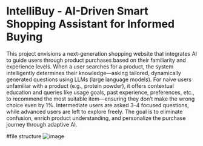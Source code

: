 # IntelliBuy - AI-Driven Smart Shopping Assistant for Informed Buying
This project envisions a next-generation shopping website that integrates AI to guide users through product purchases based on their familiarity and experience levels. When a user searches for a product, the system intelligently determines their knowledge—asking tailored, dynamically generated questions using LLMs (large language models). For naive users unfamiliar with a product (e.g., protein powder), it offers contextual education and queries like usage goals, past experience, preferences, etc., to recommend the most suitable item—ensuring they don’t make the wrong choice even by 1%. Intermediate users are asked 3–4 focused questions, while advanced users are left to explore freely. The goal is to eliminate confusion, enrich product understanding, and personalize the purchase journey through adaptive AI.

#file structure 
![image](https://github.com/user-attachments/assets/3f1e2744-09e6-40fd-abaf-5d23c3dbfbd7)
